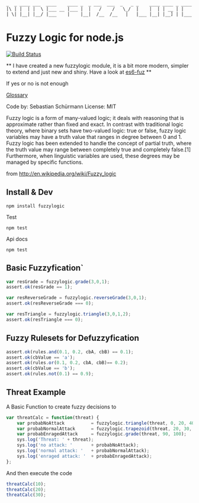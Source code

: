 
    _  _ ____ ___  ____    ____ _  _ ___  ___  _   _ _    ____ ____ _ ____
    |\ | |  | |  \ |___ __ |___ |  |   /    /   \_/  |    |  | | __ | |    
    | \| |__| |__/ |___    |    |__|  /__  /__   |   |___ |__| |__] | |___

# Fuzzy Logic for node.js

[![Build Status](https://travis-ci.org/sebs/node-fuzzylogic.png)](https://travis-ci.org/sebs/node-fuzzylogic)

** I have created a new fuzzylogic module, it is a bit more modern, simpler to extend and just new and shiny. Have a look at [es6-fuz](https://github.com/sebs/es6-fuzz) **

If yes or no is not enough

[Glossary](./glossary.md)

Code by: Sebastian Schürmann
License: MIT

Fuzzy logic is a form of many-valued logic; it deals with reasoning that is approximate rather than fixed and exact. In contrast with traditional logic theory, where binary sets have two-valued logic: true or false, fuzzy logic variables may have a truth value that ranges in degree between 0 and 1. Fuzzy logic has been extended to handle the concept of partial truth, where the truth value may range between completely true and completely false.[1] Furthermore, when linguistic variables are used, these degrees may be managed by specific functions.

from http://en.wikipedia.org/wiki/Fuzzy_logic

## Install & Dev

```
npm install fuzzylogic
```

Test
```
npm test
```

Api docs
```
npm test
```

## Basic Fuzzyfication`

```javascript
var resGrade = fuzzylogic.grade(3,0,1);
assert.ok(resGrade == 1);

var resReverseGrade = fuzzylogic.reverseGrade(3,0,1);
assert.ok(resReverseGrade === 0);

var resTriangle = fuzzylogic.triangle(3,0,1,2);
assert.ok(resTriangle === 0);
```
## Fuzzy Rulesets for Defuzzyfication
```javascript
assert.ok(rules.and(0.1, 0.2, cbA, cbB) == 0.1);
assert.ok(cbValue == 'a');
assert.ok(rules.or(0.1, 0.2, cbA, cbB)== 0.2);
assert.ok(cbValue == 'b');
assert.ok(rules.not(0.1) == 0.9);
```
## Threat Example

A Basic Function to create fuzzy decisions to
```javascript
var threatCalc = function(threat) {
    var probabNoAttack          = fuzzylogic.triangle(threat, 0, 20, 40);
    var probabNormalAttack      = fuzzylogic.trapezoid(threat, 20, 30, 90, 100);
    var probabEnragedAttack     = fuzzylogic.grade(threat, 90, 100);
    sys.log('Threat: ' + threat);
    sys.log('no attack: '       + probabNoAttack);
    sys.log('normal attack: '   + probabNormalAttack);
    sys.log('enraged attack: '  + probabEnragedAttack);
};
```
And then execute the code

```javascript
threatCalc(10);
threatCalc(20);
threatCalc(30);
```
